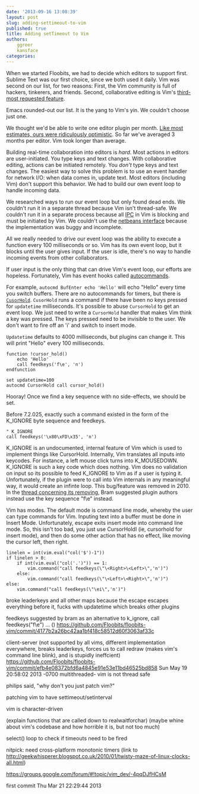```yaml
---
date: '2013-09-16 13:08:39'
layout: post
slug: adding-settimeout-to-vim
published: true
title: Adding setTimeout to Vim
authors:
    ggreer
    kansface
categories:
---
```


When we started Floobits, we had to decide which editors to support first. Sublime Text was our first choice, since we both used it daily. Vim was second on our list, for two reasons: First, the Vim community is full of hackers, tinkerers, and friends. Second, collaborative editing is Vim's [third-most requested feature](http://www.vim.org/sponsor/vote_results.php).

Emacs rounded-out our list. It is the yang to Vim's yin. We couldn't choose just one.

We thought we'd be able to write one editor plugin per month. [Like most estimates, ours were ridiculously optimistic](http://en.wikipedia.org/wiki/Planning_fallacy). So far we've averaged 3 months per editor. Vim took longer than average.

Building real-time collaboration into editors is *hard*. Most actions in editors are user-initiated. You type keys and text changes. With collaborative editing, actions can be initiated remotely. You *don't* type keys and text changes. The easiest way to solve this problem is to use an event handler for network I/O: when data comes in, update text.  Most editors (including Vim) don't support this behavior. We had to build our own event loop to handle incoming data.

We researched ways to run our event loop but only found dead ends. We couldn't run it in a separate thread because Vim isn't thread-safe. We couldn't run it in a separate process because all [IPC](http://en.wikipedia.org/wiki/Inter-process_communication) in Vim is blocking and must be initiated by Vim. We couldn't use the [netbeans interface](http://vimdoc.sourceforge.net/htmldoc/netbeans.html) because the implementation was buggy and incomplete.

All we really needed to drive our event loop was the ability to execute a function every 100 milliseconds or so. Vim has its own event loop, but it blocks until the user gives input. If the user is idle, there's no way to handle incoming events from other collaborators.

If user input is the only thing that can drive Vim's event loop, our efforts are hopeless. Fortunately, Vim has event hooks called [autocommands](http://vimdoc.sourceforge.net/htmldoc/autocmd.html).

For example, `autocmd BufEnter echo 'Hello'` will echo "Hello" every time you switch buffers. There are no autocommands for timers, but there is [`CusorHold`](http://vimdoc.sourceforge.net/htmldoc/autocmd.html#CursorHold). `CusorHold` runs a command if there have been no keys pressed for `updatetime` milliseconds. It's possible to abuse `CursorHold` to get an event loop. We just need to write a `CursorHold` handler that makes Vim think a key was pressed. The keys pressed need to be invisible to the user. We don't want to fire off an 'i' and switch to insert mode.

`Updatetime` defaults to 4000 milliseconds, but plugins can change it. This will print "Hello" every 100 milliseconds.

    function !cursor_hold()
        echo 'Hello'
        call feedkeys('f\e', 'n')
    endfunction

    set updatetime=100
    autocmd CursorHold call cursor_hold()

Hooray! Once we find a key sequence with no side-effects, we should be set.

Before 7.2.025, exactly such a command existed in the form of the K_IGNORE byte sequence and feedkeys.

    " K_IGNORE
    call feedkeys('\x80\xFD\x35', 'n')

K_IGNORE is an undocumented, internal feature of Vim which is used to implement things like CursorHold.  Internally, Vim translates all inputs into keycodes.  For instance, a left mouse click turns into K_MOUSEDOWN.  K_IGNORE is such a key code which does nothing. Vim does no validation on input so its possible to feed K_IGNORE to Vim as if a user is typing it. Unfortunately, if the plugin were to call into Vim internals in any meaningful way, it would create an infinte loop.  This bug/feature was removed in 2010.  In the [thread concerning its removing](http://vim.1045645.n5.nabble.com/K-IGNORE-trick-periodic-execution-td1194386.html), Bram suggested plugin authors instead use the key sequence "f\e" instead.
 

Vim has modes.  The default mode is command line mode, whereby the user can type commands for Vim.  Inputing text into a buffer must be done in Insert Mode.  Unfortunately, escape exits insert mode into command line mode.  So, this isn't too bad, you just use CursorHoldI (ie, cursorhold for insert mode), and then do some other action that has no effect, like moving the cursor left, then right.


    linelen = int(vim.eval("col('$')-1"))
    if linelen > 0:
        if int(vim.eval("col('.')")) == 1:
            vim.command("call feedkeys(\"\<Right>\<Left>\",'n')")
        else:
            vim.command("call feedkeys(\"\<Left>\<Right>\",'n')")
    else:
        vim.command("call feedkeys(\"\ei\",'n')")

broke leaderkeys and all other maps because the escape escapes everything before it, fucks with updatetime which breaks other plugins

feedkeys suggested by bram as an alternative to k_ignore, call feedkeys("f\e") ... ()
    https://github.com/Floobits/floobits-vim/commit/4177b2a26bc42aa1bf418c58512d60f3063af33c
    
client-server (not supported by all vims, different implementation everywhere, breaks leaderkeys, forces us to call redraw (makes vim's command line blink), and is stupidly ineffcient)
    https://github.com/Floobits/floobits-vim/commit/efb4e08372bfd6a4845e91e53e11bd46525bd858
    Sun May 19 20:58:02 2013 -0700
multithreaded- vim is not thread safe


philips said, "why don't you just patch vim?"

patching vim to have settimeout/setinterval

vim is character-driven

(explain functions that are called down to realwaitforchar)
(maybe whine about vim's codebase and how horrible it is, but not too much)

select() loop to check if timeouts need to be fired

nitpick: need cross-platform monotonic timers (link to http://geekwhisperer.blogspot.co.uk/2010/01/twisty-maze-of-linux-clocks-all.html)

https://groups.google.com/forum/#!topic/vim_dev/-4pqDJfHCsM

first commit Thu Mar 21 22:29:44 2013
